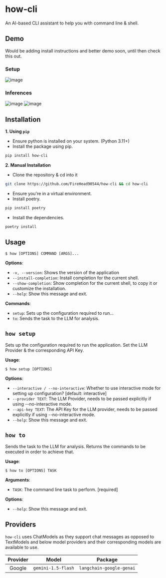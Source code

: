 # how-cli
An AI-based CLI assistant to help you with command line & shell.


## Demo 
Would be adding install instructions and better demo soon, until then check this out.
### Setup
![image](https://github.com/user-attachments/assets/87d3ba64-ecb7-43c6-9863-a62c39396ac5)

### Inferences
![image](https://github.com/user-attachments/assets/7af58310-183a-429b-aa66-e6abe36713fb)
![image](https://github.com/user-attachments/assets/20062ac2-1057-4139-9f60-990bd41605da)


## Installation
**1. Using `pip`**
  - Ensure python is installed on your system. (Python 3.11+)
  - Install the package using pip.
  ```bash
  pip install how-cli
  ```
**2. Manual Installation**
  - Clone the repository & cd into it
  ```bash
  git clone https://github.com/FireHead90544/how-cli && cd how-cli
  ```
  - Ensure you're in a virtual environment.
  - Install poetry.
  ```bash
  pip install poetry
  ```
  - Install the dependencies.
  ```bash
  poetry install
  ```


## Usage
```console
$ how [OPTIONS] COMMAND [ARGS]...
```

**Options**:
* `-v, --version`: Shows the version of the application
* `--install-completion`: Install completion for the current shell.
* `--show-completion`: Show completion for the current shell, to copy it or customize the installation.
* `--help`: Show this message and exit.

**Commands**:
* `setup`: Sets up the configuration required to run...
* `to`: Sends the task to the LLM for analysis.


## `how setup`
Sets up the configuration required to run the application.
Set the LLM Provider & the corresponding API Key.

**Usage**:
```console
$ how setup [OPTIONS]
```

**Options**:
* `--interactive / --no-interactive`: Whether to use interactive mode for setting up configuration?  [default: interactive]
* `--provider TEXT`: The LLM Provider, needs to be passed explicitly if using --no-interactive mode.
* `--api-key TEXT`: The API Key for the LLM provider, needs to be passed explicitly if using --no-interactive mode.
* `--help`: Show this message and exit.


## `how to`
Sends the task to the LLM for analysis.
Returns the commands to be executed in order to achieve that.

**Usage**:
```console
$ how to [OPTIONS] TASK
```

**Arguments**:
* `TASK`: The command line task to perform.  [required]

**Options**:
* `--help`: Show this message and exit.


## Providers
`how-cli` uses ChatModels as they support chat messages as opposed to TextModels and below model providers and their corresponding models are available to use.

| Provider | Model | Package |
|:--------:|:-----:|:-------:|
| Google   | `gemini-1.5-flash` | `langchain-google-genai` |